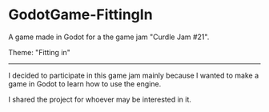# GodotGame-FittingIn

A game made in Godot for a the game jam "Curdle Jam #21".

Theme: "Fitting in"

---

I decided to participate in this game jam mainly because I wanted to make a game in Godot to learn how to use the engine.

I shared the project for whoever may be interested in it.

